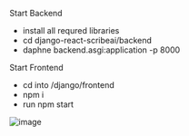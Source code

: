 Start Backend
- install all requred libraries
- cd django-react-scribeai/backend
- daphne backend.asgi:application -p 8000


Start Frontend
- cd into /django/frontend
- npm i
- run npm start

![image](https://github.com/user-attachments/assets/2de26fa2-d8f0-4be6-9174-67b86a23868d)

